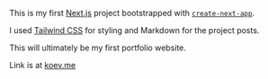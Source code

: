 This is my first [Next.js](https://nextjs.org/) project bootstrapped with [`create-next-app`](https://github.com/vercel/next.js/tree/canary/packages/create-next-app).

I used [Tailwind CSS](https://tailwindcss.com/) for styling and Markdown for the project posts.

This will ultimately be my first portfolio website.

Link is at [koev.me](https://koev.me/)
